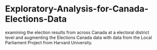 # Exploratory-Analysis-for-Canada-Elections-Data
 examining the election results from across Canada at a electoral district level and augmenting the Elections Canada data with data from the Local Parliament Project from Harvard University. 
